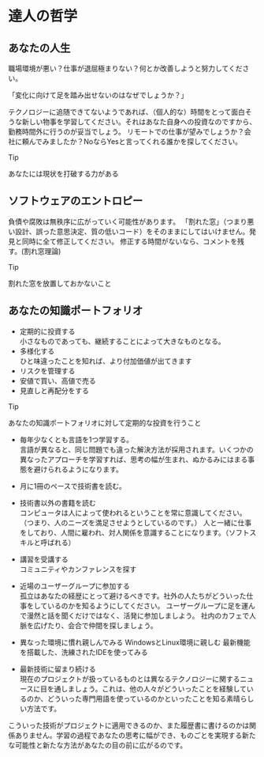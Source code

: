 # 達人の哲学

## あなたの人生

職場環境が悪い？仕事が退屈極まりない？何とか改善しようと努力してください。

「変化に向けて足を踏み出せないのはなぜでしょうか？」

テクノロジーに追随できてないようであれば、（個人的な）時間をとって面白そうな新しい物事を学習してください。それはあなた自身への投資なのですから、勤務時間外に行うのが妥当でしょう。
リモートでの仕事が望みでしょうか？会社に頼んでみましたか？NoならYesと言ってくれる誰かを探してください。

> [!TIP]
> あなたには現状を打破する力がある

##  ソフトウェアのエントロピー
負債や腐敗は無秩序に広がっていく可能性があります。
「割れた窓」（つまり悪い設計、誤った意思決定、質の低いコード）をそのままにしてはいけません。発見と同時に全て修正してください。
修正する時間がないなら、コメントを残す。(割れ窓理論)

> [!TIP]
> 割れた窓を放置しておかないこと

## あなたの知識ポートフォリオ
- 定期的に投資する  
小さなものであっても、継続することによって大きなものとなる。
- 多様化する  
ひと味違ったことを知れば、より付加価値が出てきます
- リスクを管理する
- 安値で買い、高値で売る
- 見直しと再配分をする

> [!TIP]
> あなたの知識ポートフォリオに対して定期的な投資を行うこと

- 毎年少なくとも言語を1つ学習する。  
言語が異なると、同じ問題でも違った解決方法が採用されます。いくつかの異なったアプローチを学習すれば、思考の幅が生まれ、ぬかるみにはまる事態を避けられるようになります。

- 月に1冊のペースで技術書を読む。  
- 技術書以外の書籍を読む  
コンピュータは人によって使われるということを常に意識してください。（つまり、人のニーズを満足させようとしているのです。）
人と一緒に仕事をしており、人間に雇われ、対人関係を意識することになります。（ソフトスキルと呼ばれる）

- 講習を受講する  
コミュニティやカンファレンスを探す
- 近場のユーザーグループに参加する  
孤立はあなたの経歴にとって避けるべきです。社外の人たちがどういった仕事をしているのかを知るようにしてください。
ユーザーグループに足を運んで漫然と話を聞くだけではなく、活発に参加しましよう。
社内のカフェで人脈を広げたり、会合で仲間を探しましょう。

- 異なった環境に慣れ親しんでみる
WindowsとLinux環境に親しむ
最新機能を搭載した、洗練されたIDEを使ってみる

- 最新技術に留まり続ける  
現在のプロジェクトが扱っているものとは異なるテクノロジーに関するニュースに目を通しましょう。これは、他の人々がどういったことを経験しているのか、どういった専門用語を使っているのかといったことを知る素晴らしい方法です。

こういった技術がプロジェクトに適用できるのか、また履歴書に書けるのかは関係ありません。学習の過程であなたの思考に幅ができ、ものごとを実現する新たな可能性と新たな方法があなたの目の前に広がるのです。
